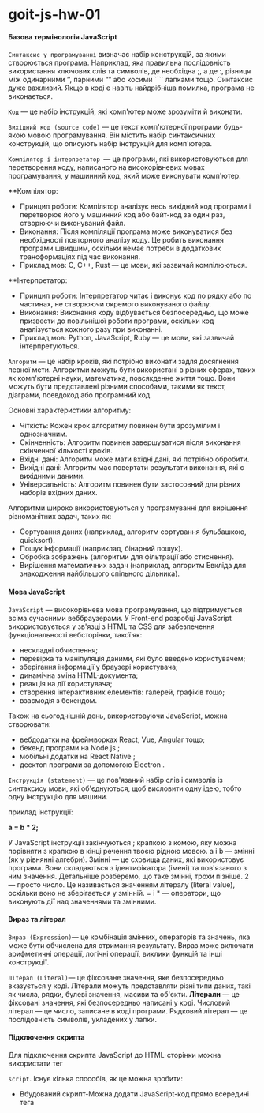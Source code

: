 # goit-js-hw-01

#### **Базова термінологія JavaScript**

`Синтаксис у програмуванні` визначає набір конструкцій, за якими створюється
програма. Наприклад, яка правильна послідовність використання ключових слів та
символів, де необхідна ;, а де :, різниця між одинарними ‘’, парними “” або
косими ```` лапками тощо. Синтаксис дуже важливий. Якщо в коді є навіть
найдрібніша помилка, програма не виконається.

`Код` — це набір інструкцій, які комп'ютер може зрозуміти й виконати.

`Вихідний код (source code)` — це текст комп'ютерної програми будь-якою мовою
програмування. Він містить набір синтаксичних конструкцій, що описують набір
інструкцій для комп'ютера.

`Компілятор і інтерпретатор `— це програми, які використовуються для
перетворення коду, написаного на високорівневих мовах програмування, у машинний
код, який може виконувати комп'ютер.

\*\*Компілятор:

- Принцип роботи: Компілятор аналізує весь вихідний код програми і перетворює
  його у машинний код або байт-код за один раз, створюючи виконуваний файл.
- Виконання: Після компіляції програма може виконуватися без необхідності
  повторного аналізу коду. Це робить виконання програми швидшим, оскільки немає
  потреби в додаткових трансформаціях під час виконання.
- Приклад мов: C, C++, Rust — це мови, які зазвичай компілюються.

\*\*Інтерпретатор:

- Принцип роботи: Інтерпретатор читає і виконує код по рядку або по частинах, не
  створюючи окремого виконуваного файлу.
- Виконання: Виконання коду відбувається безпосередньо, що може призвести до
  повільнішої роботи програми, оскільки код аналізується кожного разу при
  виконанні.
- Приклад мов: Python, JavaScript, Ruby — це мови, які зазвичай інтерпретуються.

`Алгоритм` — це набір кроків, які потрібно виконати задля досягнення певної
мети. Алгоритми можуть бути використані в різних сферах, таких як комп'ютерні
науки, математика, повсякденне життя тощо. Вони можуть бути представлені різними
способами, такими як текст, діаграми, псевдокод або програмний код.

Основні характеристики алгоритму:

- Чіткість: Кожен крок алгоритму повинен бути зрозумілим і однозначним.
- Скінченність: Алгоритм повинен завершуватися після виконання скінченної
  кількості кроків.
- Вхідні дані: Алгоритм може мати вхідні дані, які потрібно обробити.
- Вихідні дані: Алгоритм має повертати результати виконання, які є вихідними
  даними.
- Універсальність: Алгоритм повинен бути застосовний для різних наборів вхідних
  даних.

Алгоритми широко використовуються у програмуванні для вирішення різноманітних
задач, таких як:

- Сортування даних (наприклад, алгоритм сортування бульбашкою, quicksort).
- Пошук інформації (наприклад, бінарний пошук).
- Обробка зображень (алгоритми для фільтрації або стиснення).
- Вирішення математичних задач (наприклад, алгоритм Евкліда для знаходження
  найбільшого спільного дільника).

#### **Мова JavaScript**

`JavaScript` — високорівнева мова програмування, що підтримується всіма
сучасними веббраузерами. У Front-end розробці JavaScript використовується у
зв'язці з HTML та CSS для забезпечення функціональності вебсторінки, такої як:

- нескладні обчислення;
- перевірка та маніпуляція даними, які було введено користувачем;
- зберігання інформації у браузері користувача;
- динамічна зміна HTML-документа;
- реакція на дії користувача;
- створення інтерактивних елементів: галерей, графіків тощо;
- взаємодія з бекендом.

Також на сьогоднішній день, використовуючи JavaScript, можна створювати:

- вебдодатки на фреймворках React, Vue, Angular тощо;
- бекенд програми на Node.js ;
- мобільні додатки на React Native ;
- десктоп програми за допомогою Electron .

`Інструкція (statement)` — це пов'язаний набір слів і символів із синтаксису
мови, які об'єднуються, щоб висловити одну ідею, тобто одну інструкцію для
машини.

приклад інструкції:

**a = b \* 2;**

У JavaScript інструкції закінчуються ; крапкою з комою, яку можна порівняти з
крапкою в кінці речення твоєю рідною мовою. a і b — змінні (як у рівнянні
алгебри). Змінні — це сховища даних, які використовує програма. Вони складаються
з ідентифікатора (імені) та пов'язаного з ним значення. Детальніше розберемо, що
таке змінні, трохи пізніше. 2 — просто число. Це називається значенням літералу
(literal value), оскільки воно не зберігається у змінній. = і \* — оператори, що
виконують дії над значеннями та змінними.

#### **Вираз та літерал**

`Вираз (Expression)`— це комбінація змінних, операторів та значень, яка може
бути обчислена для отримання результату. Вираз може включати арифметичні
операції, логічні операції, виклики функцій та інші конструкції.

`Літерал (Literal)`— це фіксоване значення, яке безпосередньо вказується у коді.
Літерали можуть представляти різні типи даних, такі як числа, рядки, булеві
значення, масиви та об'єкти. **Літерали** — це фіксовані значення, які
безпосередньо написані у коді. Числовий літерал — це число, записане в коді
програми. Рядковий літерал — це послідовність символів, укладених у лапки.

#### **Підключення скрипта**

Для підключення скрипта JavaScript до HTML-сторінки можна використати тег

`script`. Існує кілька способів, як це можна зробити:

- Вбудований скрипт-Можна додати JavaScript-код прямо всередині тега <script>
  всередині тега <head>:
- Зовнішній скрипт-По-перше, треба створити окремий файл із розширенням .js, що
  містить JavaScript-код. Потім під'єднати цей файл до HTML-сторінки за
  допомогою тега <script>, вказавши шлях до файлу в атрибуті src: \*\*\_Тег
  <script> з атрибутом defer можна вставити як у <head>, так і в <body> — немає
  жодної різниці._**

Атрибут `defer` вказує браузеру, що скрипт повинен бути виконаний після того, як
HTML-документ буде повністю завантажений. Це дозволяє уникнути затримки
відображення вмісту сторінки.

У багатьох випадках краще використовувати зовнішні скрипти, щоб зробити код
більш читабельним, зручним для підтримки та перевикористання.

**Суворий режим** Суворий режим (англ. strict mode) у JavaScript — це
спеціальний режим виконання коду, який дає змогу переводити скрипт у режим
повної відповідності сучасному стандарту. Це запобігає певним помилкам,
наприклад, використанню небезпечних і застарілих конструкцій, що робить код
надійнішим та дозволяє легше його підтримувати.

Щоб увімкнути суворий режим, потрібно додати директиву 'use strict'; на початок
скрипта. Наприклад:

`'use strict'; // Код у суворому режимі`

**Виведення даних** Розробнику потрібно перевіряти правильність роботи програми
в певний момент часу та виводити інформацію в певному місці коду. Для цього є
консоль в інструментах розробника браузера на вкладці Console. Наступні
комбінації клавіш відкривають інструменти розробника на вкладці Console: Windows
і Linux — Ctrl + Shift + J; MacOS — Command + Option + J .

#### **Метод console.log()**

Щоб вивести дані в консоль розробника використовується метод `console.log()`.

console.log(value); Значення value, яке вказано в круглих дужках, буде виведено
в консоль розробника при виконанні програми.

console.log("JavaScript is awesome!"); console.log(10); При виконанні цього коду
в консоль розробника будуть послідовно виведені рядок і число.

#### **Змінні та типи даних**

`Оголошення змінних` `Змінна` — це контейнер, який використовується для
зберігання даних. Змінна складається з:

- ідентифікатора (унікального імені);
- області памяті, де зберігається її значення. Змінну можна уявити, як коробку з
  написом (іменем), у якій щось лежить (значення).

У JavaScript оголошення змінних може виконуватися за допомогою трьох основних
ключових слів: var, let та const. Кожне з них має свої особливості і
використовується в різних контекстах.

- **`var`**: Використовуйте для змінних зі старим кодом, але будьте обережні з
  підняттям.
- **`let`**: Використовуйте для змінних, які можуть змінюватися в межах блоку.
- **`const`**: Використовуйте для констант, які не повинні змінюватися.

Після ключового слова, через пробіл, вказується ім'я змінної (у прикладі: age та
username). Щоб присвоїти змінній значення, використовують оператор присвоєння =
Інструкція оголошення змінної закінчується крапкою з комою ; .

**Перевизначення значення** Для перевизначення значення раніше оголошеної
змінної треба після імені такої змінної поставити літерал присвоєння`=`і після
нього записати нове значення. Для оголошення змінної, якій згодом можна задати
нове значення, використовується ключове слово `let`.

`Змінним, оголошеним через let, необов'язково відразу задавати значення. У разі оголошення змінної без значення, змінна ініціалізується зі спеціальним значенням undefined (англ. не визначено).`

**різниця між `const` і `let`**

Основна відмінність між const і let полягає в можливості перевизначення значення
змінної після її оголошення. Ключове слово `const` запобігає перевизначенню
значення для змінної. Ключове слово `let` дозволяє змінювати значення змінної
після її оголошення.

Правило використання const та let може бути таким: — Використовуй const за
замовчуванням для оголошення змінних. — Використовуй let, якщо потрібно
змінювати значення змінної під час виконання скрипту. Це правило допоможе писати
більш надійний, зрозумілий код, який легко підтримувати.

**Найменування**

1. Імена змінних можуть складатися з літер (a-z, A-Z), цифр (0-9), символів
   підкреслення (\_) та знака долара ($).
2. Першим символом в імені змінної має бути літера латиниці, символ підкреслення
   або знак долара. Інші символи можуть бути будь-якими з допустимих.
3. Імена змінних чутливі до регістру, тобто змінні user, usEr та User вважаються
   різними змінними. При camelCase нотації \*\*\*\*перше слово пишеться малими
   літерами, а кожне наступне починається з великої літери, наприклад: user,
   getUserData, isActive, activeGuestCount

`!!!` існують зарезервовані ключові слова. Ці слова мають спеціальне значення та
використовуються для певних конструкцій у мові. Не можна використовувати ключові
слова як імена змінних, оскільки це спричинить помилки в коді.

**Типи даних**

Примітивні типи даних використовуються для зберігання та обробки різних видів
інформації у програмі. JavaScript змінна не обмежена певним типом даних, тому
може зберігати значення різних типів.

Числа `(Number)` можуть бути позитивними чи негативними, цілими або дробовими.
Ціла та дробова частини числа розділяються крапкою. const age = 20; const salary
= 3710.84;

Рядок `(String)` є послідовністю символів, вкладених в одинарні '' або подвійні
лапки "". const username = 'Mango995'; const description = "JavaScript is
awesome!";

Логічний тип даних `(Boolean)` має лише два значення: true і false. На відміну
від рядків, логічний тип даних пишеться без лапок. Порівняй: true — це логічне
значення; "true" — це рядок, що містить слово true.

**Спеціальні значення**

У JavaScript існують два спеціальні значення: `null` і `undefined`. Обидва
означають відсутність значення.

`null` явно вказує на відсутність значення та часто використовується
розробниками для позначення порожнього значення. Це значення має бути явно
присвоєно змінній, щоб вказати, що змінна не містить ніяких дійсних даних.

Значення `undefined` автоматично присвоюється змінній, якщо:

1. змінній було явно задано значення undefined ; змінна була оголошена, але ще
   не була ініціалізована значенням.

2. Значення undefined вказує на невизначеність значення змінної, тобто каже нам,
   що значення на даний момент невідоме чи невизначене.

**Оператор `typeof`**

Оператор `typeof` використовується для визначення типу даних значення або
виразу.

const quantity = `17`; console.log(typeof quantity);

// виведе `"number"`

const message = `"JavaScript is awesome!"`; console.log(typeof message);

// виведе `"string"`

const isSidebarOpen = `false`; console.log(typeof isSidebarOpen);

// виведе `"boolean"`

let username; console.log(typeof username);

// виведе `"undefined"`

let status = `null`; console.log(typeof status);

// виведе `"object"`

**Арифметичні операції**

Оператор `(+)` використовується для складання двох чисел.

Оператор `(-)` використовується для віднімання одного числа від іншого.

Оператор `(*)` використовується для множення двох чисел.

Оператор `(/)` використовується для ділення одного числа на інше.

Оператор `(%)` повертає остачу від ділення одного числа на інше.

Оператор `(**)` використовується для піднесення числа до степеня.

**Комбіновані оператори**

`Додавання`: +=. Приклад: x += y еквівалентно x = x + y

`Віднімання`: -=. Приклад: x -= y еквівалентно x = x - y

`Множення`: _=. Приклад: x _= y еквівалентно x = x \* y

`Ділення`: /=. Приклад: x /= y еквівалентно x = x / y

`Остача від ділення`: %=. Приклад: x %= y еквівалентно x = x % y

#### **Рядки**

**Конкатенація рядків**

Якщо застосувати оператор + до рядка та будь-якого іншого типу даних,
результатом буде новий рядок, що містить об'єднання вихідних значень. Це
називається `конкатенація (склеювання)`.

Під час конкатенації можна використовувати значення змінних, щоб складати рядки
з динамічними значеннями. Для цього необхідно вказати ім'я змінної, у це місце
буде підставлено її значення. Під час конкатенації будь-який тип даних буде
приведено до рядка та поєднано з іншим рядком. Проте порядок операндів має
значення. Перетворення типів відбувається лише в момент операції додавання з
рядком. До цього моменту застосовуються нормальні правила математики.

console.log(1 + "2");

// "12" console.log(1 + "2" + 4);

// "124" console.log(1 + 2 + "4"); // "34"

В останньому прикладі спочатку виконується математичне додавання для перших двох
чисел 1 і 2, потім число 3 перетворюється на рядок "3" і поєднується з рядком
"4".

**Перетворення типів: `рядки`**

Перетворення типів у JavaScript — це процес зміни значення одного типу даних на
інший тип даних. Перетворення типів може відбуватися в різних ситуаціях,
наприклад, під час виконання арифметичних операцій з різними типами даних або
порівняння значень.

`Явне перетворення типів` виконується програмістом і використовується за
потребою. Для перетворення будь-якого значення на рядок можна використовувати
вбудовану функцію String(), яка повертає результат у вигляді рядка.

console.log(String(5)); // "5"

console.log(String(true)); // "true"

console.log(String(false)); // "false"

console.log(String(null)); // "null"

console.log(String(undefined)); // "undefined"

`Неявне перетворення типів` відбувається автоматично під час виконання операцій
або обчислень. Наприклад, якщо виконується операція додавання (+) між рядком та
іншим типом даних, JavaScript автоматично перетворює значення операнда на рядок
і виконує конкатенацію рядків.

console.log("5" + 3); // "53"

console.log("5" + true); // "5true"

console.log("5" + false); // "5false"

console.log("5" + null); // "5null"

console.log("5" + undefined); // "5undefined"

**Шаблонні рядки**

Шаблонні рядки — це синтаксис, який полегшує об'єднання статичного тексту з
динамічним (тобто текстом, що містить змінні, обчислення тощо). Шаблонні рядки
дозволяють уникати користування заплутаною конкатенацією та роблять код більш
читабельним.

**_Синтаксис шаблонного рядка_**

Шаблонні рядки огортаються зворотними лапками (англ. backticks) ` (``) `

Шаблонні рядки дозволяють підставляти значення змінних безпосередньо всередині
рядка за допомогою синтаксису інтерполяції `${змінна}.`

**Довжина рядка**

Довжина рядка визначається кількістю символів у ньому. Щоб дізнатися довжину
рядка, використовується вбудована властивість `length`. Щоб отримати значення
цієї властивості, необхідно звернутися до неї через крапку після імені змінної
чи рядкового літералу.

const productName = "Repair droid";

`// Якщо у змінній зберігається рядок` console.log(productName.length); // 12

`// Якщо рядковий літерал` console.log("Repair droid".length); // 12

Використання властивості `length` дозволяє легко визначити довжину будь-якого
рядка та використовувати цю інформацію для виконання різних операцій і
перевірок.

**Індексація рядків**

Рядки — це набори символів, де кожен символ має свій порядковий номер (індекс).
Індексація елементів рядка починається з нуля. Перший символ має індекс 0,
другий — індекс 1, третій — 2 і так далі.

Для доступу до певного символу рядка ми використовуємо синтаксис квадратних
дужок, де вказуємо індекс потрібного символу: string[index], тобто
рядок[індекс].

Отримання останнього символу рядка можливе за його індексом `string[lastIndex]`.
Щоб знайти індекс останнього символу рядка, треба від довжини цього рядка
відняти одиницю `string.length - 1`

const product = "Repair droid";

const lastElementIndex = product.length - 1;

console.log(product[lastElementIndex]); // 'd'

Для доступу до останнього символу рядка без створення проміжної змінної ми
можемо вставити вираз `(product.length - 1)` безпосередньо у квадратні дужки при
зверненні до елемента.

const product = "Repair droid";

console.log(product[product.length - 1]); // 'd'

_Приклад_

const courseTopic = "JavaScript essentials";

const courseTopicLength = courseTopic.length; // Довжина рядка

const firstElement = courseTopic[0]; // Перший символ

const lastElement = courseTopic[courseTopic.length-1]; // Останній

**Оператори рівності**

У JavaScript існують оператори рівності, які дозволяють порівнювати значення та
визначати їхню рівність або нерівність.

_*Оператори несуворої рівності:*_

1. Оператор == (дорівнює) — порівнює два значення на рівність і повертає true,
   якщо значення операндів рівні. Якщо навпаки, повертає false

2. Оператор != (не дорівнює) — порівнює два значення на нерівність і повертає
   true, якщо значення операндів не рівні. Якщо навпаки, повертає false

_*Оператори суворої рівності:*_

1. Оператор === (сувора рівність) — порівнює два значення на рівність, повертає
   true, якщо значення операндів рівні та мають однаковий тип даних. В іншому
   випадку, повертає false

2. Оператор !== (сувора нерівність) — порівнює два значення на нерівність,
   повертає true, якщо значення операндів не рівні або мають різні типи даних. В
   іншому випадку, повертає false

**Перетворення типів: числа**

Для `явного перетворення` будь-якого значення в число можна використовувати
вбудовану функцію `Number()`, яка повертає результат у вигляді числа.

При перетворенні до числа:

1. true завжди приводиться до 1;
2. false , null і "" завжди приводяться до 0.

Якщо неможливо привести значення до числа, результатом перетворення буде
спеціальне значення NaN (Not a Number).

Арифметичні операції `(+, -, *, /)` виконують `неявне перетворення типів`. Якщо
у виразі присутній хоча б один із операндів з типом рядка, то обидва операнди
приводяться до чисел. Це відбувається у всіх арифметичних операціях, окрім
додавання. Памятай, що + біля рядкових операндів викликає їх з'єднання
(конкатинацію).

Для всіх інших типів операндів та операцій виконується перетворення операндів до
числа.

У разі використання операторів порівняння `(<, >, <=, >=)` також виконується
неявне перетворення типів. Якщо операнди різних типів, то перед порівнянням вони
приводяться до числа.

**Перетворення рядків у числа**

Метод `Number.parseInt()` приймає 2 аргументи:

1. Рядок. Якщо аргумент не є рядком, то він буде спочатку перетворений у рядок
2. Система числення, до якої відноситься рядок (не обовязковий аргумент, за
   замовчуванням десяткова система). Наприклад, для десяткової системи буде 10,
   для шістнадцяткової - 16 тощо..

Метод аналізує рядок зліва направо, видаляючи пробіли на початку і перетворюючи
допустимі символи у число до тих пір, поки не зіткнеться з першим недопустимим
символом. Після цього аналіз припиняється, і вже перетворене ціле число
повертається.

Якщо перші символи рядка не можуть бути перетворені на число, або рядок порожній
чи відсутній, результатом буде значення NaN (Not a Number).

console.log(Number.parseInt("5")); // 5

console.log(Number.parseInt("5.5")); // 5

console.log(Number.parseInt("5cm")); // 5

console.log(Number.parseInt("12qwe74")); // 12

console.log(Number.parseInt("12.46qwe79")); // 12

console.log(Number.parseInt("cm5")); // NaN

console.log(Number.parseInt("")); // NaN

console.log(Number.parseInt("qweqwe")); // NaN

Метод `Number.parseFloat()`аналогічний Number.parseInt() з однієї відмінністю:
перетворює рядок на число з плаваючою крапкою.

console.log(Number.parseFloat("5")); // 5

console.log(Number.parseFloat("5.5")); // 5.5

console.log(Number.parseFloat("3.14")); // 3.14

console.log(Number.parseFloat("5cm")); // 5

console.log(Number.parseFloat("5.5cm")); // 5.5

console.log(Number.parseFloat("12qwe74")); // 12

console.log(Number.parseFloat("12.46qwe79")); // 12.46

console.log(Number.parseFloat("cm5")); // NaN

console.log(Number.parseFloat("")); // NaN

console.log(Number.parseFloat("qweqwe")); // NaN

**Арифметичні функції**

Клас Math є вбудованим класом JavaScript. Цей клас надає набір методів для
виконання математичних операцій та роботи з числами.

`Math.floor(num)`: повертає найближче ціле число, яке є меншим або дорівнює
вказаному числу num. Наприклад:

console.log(Math.floor(1.3)); // 1

console.log(Math.floor(1.7)); // 1

`Math.ceil(num)`: повертає найближче ціле число, яке є більшим, або дорівнює
зазначеному числу num. Наприклад:

console.log(Math.ceil(1.3)); // 2

console.log(Math.ceil(1.7)); // 2

`Math.round(num)`: повертає значення числа після округлення до найближчого
цілого. Округлення відбувається за математичними правилами, якщо десяткова
частина числа менша 0.5, то округлення буде в меншу сторону, якщо 0.5 і більше —
то в більшу.

console.log(Math.round(1.3)); // 1

console.log(Math.round(1.7)); // 2

`Math.max(num1, num2, ...)`: повертає найбільше число з набору переданих чисел.
Наприклад:

console.log(Math.max(20, 10, 50, 40)); // 50

`Math.min(num1, num2, ...)`: повертає найменше число з набору переданих чисел.
Наприклад:

console.log(Math.min(20, 10, 50, 40)); // 10

`Math.random()`: повертає випадкове число в діапазоні від 0 (включно) до 1 (за
винятком). Наприклад:

console.log(Math.random()); // випадкове число між 0 і 1, наприклад 0.2 ...
0.9166353649342294

**Дробове число**

При виконанні операцій з дробовими числами можуть виникати неточності через
внутрішнє представлення чисел у пам'яті комп'ютера.

Наприклад, результат 0.1 + 0.2 не дорівнює 0.3. Число 0.1 у двійковій системі
числення, яку використовує комп'ютер — це нескінченний дріб. Двійкове значення
нескінченних дробів зберігається лише до певного знака, тому виникає неточність.
При додаванні 0.1 і 0.2 дві неточності складаються, виходить незначна, але все ж
таки помилка в обчисленнях.

console.log(0.1 + 0.2 === 0.3); // false

console.log(0.1 + 0.2); // 0.30000000000000004

**Як виправити цю проблему**

1. Підхід 1.

Помножити числа на досить велике число (наприклад, 10 або 100).

Виконати додавання.

Розділити результат на те саме число, щоб повернути його до початкового
масштабу.

console.log(0.1 _ 10 + 0.2 _ 10); // 3

console.log((0.1 _ 10 + 0.2 _ 10) / 10); // 0.3

2. Підхід 2.

Використовувати метод числа `toFixed()` для округлення результату до певної
кількості знаків після крапки. Метод `toFixed()` повертає рядок, що представляє
число із зазначеною кількістю знаків після крапки. Таким чином, ми можемо
отримати заокруглений результат з необхідною точністю.

console.log((0.1 + 0.2).toFixed(1)); // "0.3"

console.log((5).toFixed(2)); // '5.00'

console.log((8.762195).toFixed(4)); // '8.7622'

#### **Основи функцій**

**_Оголошення та виклик функції_**

Функція — це незалежний блок коду, який виконує певну задачу з різними
початковими значеннями. Функцію можна представити, як чорну скриньку, яка
приймає дані на вході та повертає результат на виході після виконання коду
всередині функції.

`Оголошення функції має таку структуру:`

1. Ключове слово function
2. Ім'я функції — це дієслово, що відповідає на питання "Що зробити?"
3. Пара круглих дужок ()
4. Тіло функції у фігурних дужках {}

function doStuff() {

// Тіло функції

console.log('Log inside multiply function'); }

**Виклик функції**

Коли функцію потрібно виконати, вона викликається за допомогою її імені та пари
круглих дужок.

// Оголошення функції multiply

function doStuff() {

// Тіло функції

console.log('Log inside multiply function'); }

// Виклики функції multiply

doStuff(); // 'Log inside multiply function'

**Параметри та аргументи**

`Параметри` — це локальні змінні, доступні лише всередині тіла функції.

У круглих дужках після імені функції вказуються параметри. Параметри є
перерахуванням даних, які очікує функція під час виклику.

Параметри розділяються комами. Функція може мати будь-яку кількість параметрів
або не мати їх взагалі, у такому випадку вказуються просто порожні круглі дужки.

// Оголошення параметрів x, y, z

function multiply(x, y, z) {

console.log(`Result: ${x * y * z}`); }

Під час виклику функції в круглих дужках можна `передати аргументи`, які є
значеннями для оголошених параметрів функції.

// Оголошення параметрів x, y, z

function multiply(x, y, z) {

console.log(`Result: ${x * y * z}`); }

// Передача аргументів

multiply(2, 3, 5); // "Result: 30"

multiply(4, 8, 12); // "Result: 384"

multiply(17, 6, 25); // "Result: 2550"

`!!!`

function calculate(x, y) {}

calcualate(5, 8);

`Параметри` — це локальні змінні, що вказуються у круглих дужках після імені
функції (x, y) . А `аргументи` — це значення для оголошених параметрів функції.
Отже, 5 і 8 — це аргументи.

**Повернення значення**

Оператор 'return' у JavaScript (і в багатьох інших мовах програмування)
використовується в функціях для того, щоб повернути значення з функції назад
туди, звідки вона була викликана. Коли функція виконується і досягає оператора
return, вона завершує свою роботу і повертає вказане значення.

`Приклад 1: Повернення числа`

У цьому прикладі функція add приймає два числа, додає їх і повертає результат.
Ми зберігаємо його в змінну result і виводимо в консоль.

function add(a, b) {

    return a + b; // Повертає суму a і b

}

const result = add(5, 3); // Викликаємо функцію і зберігаємо результат

console.log(result); // Виведе: 8

`Приклад 2: Повернення рядка`

Тут функція greet приймає ім'я і повертає рядок з привітанням. Ми знову
зберігаємо результат у змінну і виводимо його.

function greet(name) {

    return "Hello, " + name + "!"; // Повертає привітання

}

const message = greet("Alice"); // Викликаємо функцію з аргументом "Alice"

console.log(message); // Виведе: Hello, Alice!

`Приклад 3: Завершення функції`

У цьому прикладі, якщо вік менше 18, функція повертає повідомлення про те, що ви
занадто молоді, і вона закінчує свою роботу. Якщо вік 18 або більше, то
повертається інше повідомлення

function checkAge(age) {

    if (age < 18) {

        return "You are too young."; // Якщо вік менше 18, повертаємо повідомлення
    }
    return "You are an adult."; // Інакше повертаємо інше повідомлення

}

console.log(checkAge(15)); // Виведе: You are too young.

console.log(checkAge(20)); // Виведе: You are an adult.

**Порядок виконання коду**

Коли інтерпретатор зустрічає виклик функції, він зупиняє виконання поточного
коду й починає виконувати код з тіла функції.

Після того, як весь код у функції буде виконано, інтерпретатор повертає
управління в те місце, звідки був здійснений виклик функції, і продовжує
виконання коду програми, що залишився.

**Область видимості функції**

Область видимості функції (або `scope` функції) — це контекст, у якому змінні
доступні для використання.Область видимості визначає, де змінна доступна для
використання. Глобальні змінні доступні скрізь, локальні — тільки в межах
функцій, а блочні — тільки в межах певного блоку коду.

1. Глобальна область видимості

Змінні, оголошені поза будь-якої функції, мають глобальну область видимості.
Вони доступні з будь-якої частини коду.

2. Локальна область видимості

Змінні, оголошені всередині функції, мають локальну область видимості. Вони
доступні тільки всередині цієї функції.

3. Блочна область видимості

Змінні, оголошені за допомогою let або const в блоці (наприклад, в циклі або
умовному операторі), мають блочну область видимості.

#### **Розгалуження**

**Інструкція `if`**

Інструкція `if` дозволяє виконати певний блок коду тільки в тому випадку, якщо
задана умова істинна (тобто приймає значення true).

Коли інтерпретатор зустрічає інструкцію if, він обчислює вказану умову в круглих
дужках (condition), перетворюючи її до логічного типу (boolean). Якщо умова
(condition) перетворюється до `true`, виконується блок коду, написаний у
фігурних дужках {} — (statement).

Якщо умова (condition) перетворюється до `false`, блок коду не виконається і
продовжиться виконання програми, що іде після інструкції if.

**Інструкція `if...else`**

Якщо умова (condition) перетворюється до `true`, то виконається код блоку `if`
(if block statements).

Якщо умова (condition) перетворюється до `false`, то виконається код блоку
`else` (else block statements).

**лок `else...if`**

Конструкція else...if розширює конструкцію if...else і дозволяє перевірити та
зреагувати на виконання або невиконання `кількох умов`.

const grade = 85;

if (grade >= 90) {

console.log("Perfectly");

} else if (grade >= 80) {

console.log("Good");

} else if (grade >= 70) {

console.log("Satisfactorily");

} else {

console.log("Unsatisfactorily"); }

**Тернарний оператор**

`Тернарний оператор` — це коротша синтаксична заміна інструкції if...else.
Тернарний оператор дозволяє виконувати певну частину коду залежно від умови.

`<condition> ? <expression if condition is true> : <expression if condition is false>`

Тернарний оператор рекомендується використовувати у найпростіших випадках
операції присвоєння чи повернення. Однак не рекомендується використовувати його
для складних розгалужень, оскільки це може ускладнити читання та розуміння коду.

**Оператор `switch`**

Оператор `switch` дозволяє виконувати різні дії залежно від значення виразу.
Використання switch є більш компактним і зручним способом для порівняння виразів
з кількома варіантами, ніж інструкції `if...else та else...if.`

const fruit = 'apple';

switch (fruit) {

case 'apple':

    console.log('Apple selected');

    break;

case 'banana':

    console.log('Banana selected');

    break;

case 'orange':

    console.log('Orange selected');

    break;

default:

    console.log('The fruit is unknown');

}

Оператор `break` додається наприкінці кожного блоку case. Функція оператора
`break` — перервати подальші перевірки й відразу перейти до коду, що йде після
`switch`, щойно виконався якийсь із блоків case. Якщо жодного збігу значень не
відбулося, необхідно виконати код за замовчуванням. Для цього в кінці після всіх
блоків `case `додається блок `default`.

Якщо `break` не вказано, виконання коду продовжиться в наступному case і далі.
Така поведінка називається `"провалюванням" (fall-through)`. Якщо потрібно, щоб
кілька блоків case виконували той самий код, можна опустити оператор break між
ними.

### **Логічні оператори**

**Перетворення типів: `логічне`**

1. Логічні значення

Логічні значення true та false залишаються незмінними.

2. Числа

Число 0, значення NaN, null і undefined завжди перетворюються на false. Усі інші
числа перетворюються на true.

3. Рядки

Порожній рядок ("") приводиться до false. Будь-які інші не пусті рядки
приводяться до true.

_`Запам'ятай 6 випадків, які приводяться до false:`_

1. 0
2. ""
3. Nan
4. null
5. undefined
6. false

**Логічне `«І» &&`**

Оператор "І" зліва направо перевіряє почергово обидва операнди на істинність та
повертає або значення останнього істинного (тільки правого) операнда, або
першого хибного (лівого чи правого), на якому він запнувся.
